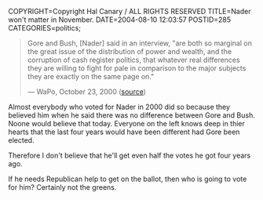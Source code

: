 COPYRIGHT=Copyright Hal Canary / ALL RIGHTS RESERVED
TITLE=Nader won't matter in November.
DATE=2004-08-10 12:03:57
POSTID=285
CATEGORIES=politics;

> Gore and Bush, \[Nader\] said in an interview, "are both so marginal on the great issue of the distribution of power and wealth, and the corruption of cash register politics, that whatever real differences they are willing to fight for pale in comparison to the major subjects they are exactly on the same page on."
> 
> — WaPo, October 23, 2000 ([source](http://www.garone.com/writing/nader.html))

Almost everybody who voted for Nader in 2000 did so because they believed him when he said there was no difference between Gore and Bush. Noone would believe that today. Everyone on the left knows deep in thier hearts that the last four years would have been different had Gore been elected.

Therefore I don't believe that he'll get even half the votes he got four years ago.

If he needs Republican help to get on the ballot, then who is going to vote for him? Certainly not the greens.
